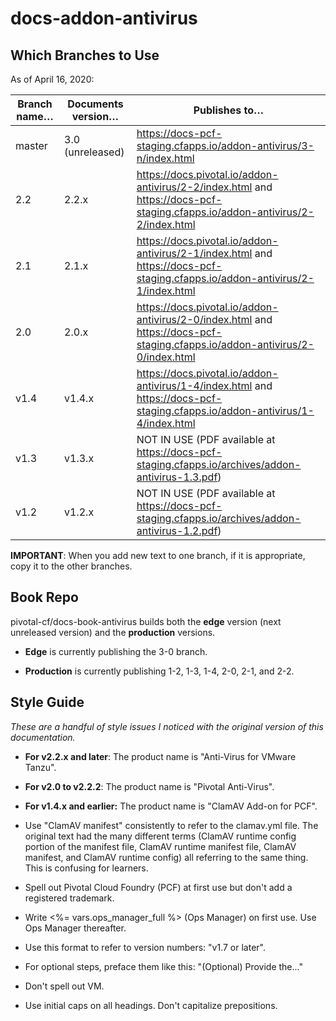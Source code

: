 # docs-addon-antivirus

## Which Branches to Use

As of April 16, 2020:

| Branch name… | Documents version… | Publishes to… |
|-------------|----------------|----------------|
| master   | 3.0 (unreleased)     | https://docs-pcf-staging.cfapps.io/addon-antivirus/3-n/index.html |
| 2.2   | 2.2.x     | https://docs.pivotal.io/addon-antivirus/2-2/index.html and https://docs-pcf-staging.cfapps.io/addon-antivirus/2-2/index.html |
| 2.1   | 2.1.x    | https://docs.pivotal.io/addon-antivirus/2-1/index.html and https://docs-pcf-staging.cfapps.io/addon-antivirus/2-1/index.html |
| 2.0   | 2.0.x     | https://docs.pivotal.io/addon-antivirus/2-0/index.html and https://docs-pcf-staging.cfapps.io/addon-antivirus/2-0/index.html |
| v1.4   | v1.4.x     | https://docs.pivotal.io/addon-antivirus/1-4/index.html and https://docs-pcf-staging.cfapps.io/addon-antivirus/1-4/index.html |
| v1.3   | v1.3.x     | NOT IN USE (PDF available at https://docs-pcf-staging.cfapps.io/archives/addon-antivirus-1.3.pdf) |
| v1.2   | v1.2.x     | NOT IN USE (PDF available at https://docs-pcf-staging.cfapps.io/archives/addon-antivirus-1.2.pdf) |

**IMPORTANT**: When you add new text to one branch, if it is appropriate, copy it to the other branches.

## Book Repo

pivotal-cf/docs-book-antivirus builds both the **edge** version (next unreleased version) and the **production** versions.

+ **Edge** is currently publishing the 3-0 branch.

+ **Production** is currently publishing 1-2, 1-3, 1-4, 2-0, 2-1, and 2-2.

## Style Guide
_These are a handful of style issues I noticed with the original version of this documentation._

+ **For v2.2.x and later**: The product name is "Anti-Virus for VMware Tanzu".

+ **For v2.0 to v2.2.2**: The product name is "Pivotal Anti-Virus".

+ **For v1.4.x and earlier:** The product name is "ClamAV Add-on for PCF".

+ Use "ClamAV manifest" consistently to refer to the clamav.yml file. The original text had the many different terms (ClamAV runtime config portion of the manifest file, ClamAV runtime manifest file, ClamAV manifest, and ClamAV runtime config) all referring to the same thing. This is confusing for learners.

+ Spell out Pivotal Cloud Foundry (PCF) at first use but don't add a registered trademark.

+ Write <%= vars.ops_manager_full %> (Ops Manager) on first use. Use Ops Manager thereafter.

+ Use this format to refer to version numbers: "v1.7 or later".

+ For optional steps, preface them like this: "(Optional) Provide the..."

+ Don't spell out VM.

+ Use initial caps on all headings. Don't capitalize prepositions.
